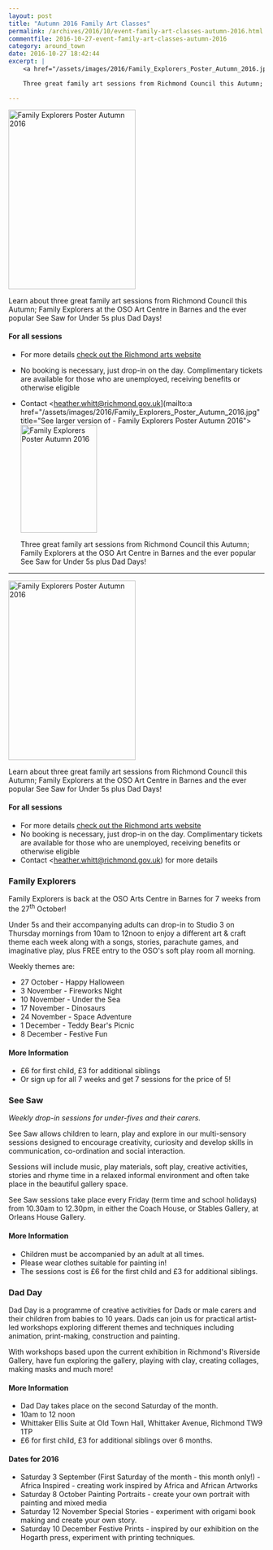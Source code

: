 ```yaml
---
layout: post
title: "Autumn 2016 Family Art Classes"
permalink: /archives/2016/10/event-family-art-classes-autumn-2016.html
commentfile: 2016-10-27-event-family-art-classes-autumn-2016
category: around_town
date: 2016-10-27 18:42:44
excerpt: |
    <a href="/assets/images/2016/Family_Explorers_Poster_Autumn_2016.jpg" title="See larger version of - Family Explorers Poster Autumn 2016"><img src="/assets/images/2016/Family_Explorers_Poster_Autumn_2016_thumb.jpg" width="150" height="212" alt="Family Explorers Poster Autumn 2016" class="photo right" /></a>

    Three great family art sessions from Richmond Council this Autumn; Family Explorers at the OSO Art Centre in Barnes and the ever popular See Saw for Under 5s plus Dad Days!

---
```


<a href="/assets/images/2016/Family_Explorers_Poster_Autumn_2016.jpg" title="See larger version of - Family Explorers Poster Autumn 2016"><img src="/assets/images/2016/Family_Explorers_Poster_Autumn_2016_thumb.jpg" width="250" height="353" alt="Family Explorers Poster Autumn 2016" class="photo right" /></a>

Learn about three great family art sessions from Richmond Council this Autumn; Family Explorers at the OSO Art Centre in Barnes and the ever popular See Saw for Under 5s plus Dad Days!

#### For all sessions

-   For more details [check out the Richmond arts website](http://www.richmond.gov.uk/arts)
-   No booking is necessary, just drop-in on the day. Complimentary tickets are available for those who are unemployed, receiving benefits or otherwise eligible
-   Contact <heather.whitt@richmond.gov.uk](mailto:a href="/assets/images/2016/Family_Explorers_Poster_Autumn_2016.jpg" title="See larger version of - Family Explorers Poster Autumn 2016"><img src="/assets/images/2016/Family_Explorers_Poster_Autumn_2016_thumb.jpg" width="150" height="212" alt="Family Explorers Poster Autumn 2016" class="photo right" /></a>

    Three great family art sessions from Richmond Council this Autumn; Family Explorers at the OSO Art Centre in Barnes and the ever popular See Saw for Under 5s plus Dad Days!

---

<a href="/assets/images/2016/Family_Explorers_Poster_Autumn_2016.jpg" title="See larger version of - Family Explorers Poster Autumn 2016"><img src="/assets/images/2016/Family_Explorers_Poster_Autumn_2016_thumb.jpg" width="250" height="353" alt="Family Explorers Poster Autumn 2016" class="photo right" /></a>

Learn about three great family art sessions from Richmond Council this Autumn; Family Explorers at the OSO Art Centre in Barnes and the ever popular See Saw for Under 5s plus Dad Days!

#### For all sessions

-   For more details [check out the Richmond arts website](http://www.richmond.gov.uk/arts)
-   No booking is necessary, just drop-in on the day. Complimentary tickets are available for those who are unemployed, receiving benefits or otherwise eligible
-   Contact <heather.whitt@richmond.gov.uk) for more details

### Family Explorers

Family Explorers is back at the OSO Arts Centre in Barnes for 7 weeks from the 27<sup>th</sup> October!

Under 5s and their accompanying adults can drop-in to Studio 3 on Thursday mornings from 10am to 12noon to enjoy a different art & craft theme each week along with a songs, stories, parachute games, and imaginative play, plus FREE entry to the OSO's soft play room all morning.

Weekly themes are:

-   27 October - Happy Halloween
-   3 November - Fireworks Night
-   10 November - Under the Sea
-   17 November - Dinosaurs
-   24 November - Space Adventure
-   1 December - Teddy Bear's Picnic
-   8 December - Festive Fun

#### More Information

-   £6 for first child, £3 for additional siblings
-   Or sign up for all 7 weeks and get 7 sessions for the price of 5!

### See Saw

*Weekly drop-in sessions for under-fives and their carers.*

See Saw allows children to learn, play and explore in our multi-sensory sessions designed to encourage creativity, curiosity and develop skills in communication, co-ordination and social interaction.

Sessions will include music, play materials, soft play, creative activities, stories and rhyme time in a relaxed informal environment and often take place in the beautiful gallery space.

See Saw sessions take place every Friday (term time and school holidays) from 10.30am to 12.30pm, in either the Coach House, or Stables Gallery, at Orleans House Gallery.

#### More Information

-   Children must be accompanied by an adult at all times.
-   Please wear clothes suitable for painting in!
-   The sessions cost is £6 for the first child and £3 for additional siblings.

### Dad Day

Dad Day is a programme of creative activities for Dads or male carers and their children from babies to 10 years. Dads can join us for practical artist-led workshops exploring different themes and techniques including animation, print-making, construction and painting.

With workshops based upon the current exhibition in Richmond's Riverside Gallery, have fun exploring the gallery, playing with clay, creating collages, making masks and much more!

#### More Information

-   Dad Day takes place on the second Saturday of the month.
-   10am to 12 noon
-   Whittaker Ellis Suite at Old Town Hall, Whittaker Avenue, Richmond TW9 1TP
-   £6 for first child, £3 for additional siblings over 6 months.

#### Dates for 2016

-   Saturday 3 September
    (First Saturday of the month - this month only!) - Africa Inspired - creating work inspired by Africa and African Artworks
-   Saturday 8 October
    Painting Portraits - create your own portrait with painting and mixed media
-   Saturday 12 November
    Special Stories - experiment with origami book making and create your own story.
-   Saturday 10 December
    Festive Prints - inspired by our exhibition on the Hogarth press, experiment with printing techniques.
